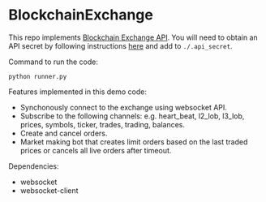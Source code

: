 # BlockchainExchange
This repo implements [Blockchain Exchange API](https://exchange.blockchain.com/api/#introduction).
You will need to obtain an API secret by following instructions [here](https://exchange.blockchain.com/api/#to-get-started) and add to `./.api_secret`. 

Command to run the code:
```
python runner.py
```

Features implemented in this demo code:
* Synchonously connect to the exchange using websocket API.
* Subscribe to the following channels: e.g. heart_beat, l2_lob, l3_lob, prices, symbols, ticker, trades, trading, balances. 
* Create and cancel orders.
* Market making bot that creates limit orders based on the last traded prices or cancels all live orders after timeout.

Dependencies:
* websocket
* websocket-client

